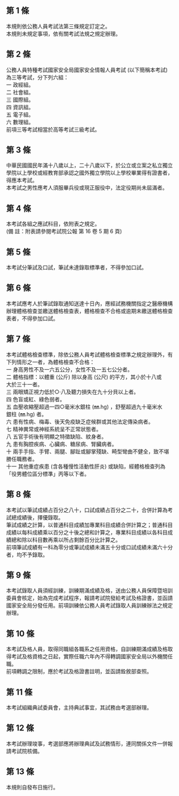 第 1 條
-------
本規則依公務人員考試法第三條規定訂定之。  
本規則未規定事項，依有關考試法規之規定辦理。

第 2 條
-------
公務人員特種考試國家安全局國家安全情報人員考試 (以下簡稱本考試)  
為三等考試，分下列六組：  
一  政經組。  
二  社會組。  
三  國際組。  
四  資訊組。  
五  電子組。  
六  數理組。  
前項三等考試相當於高等考試三級考試。

第 3 條
-------
中華民國國民年滿十八歲以上，二十八歲以下，於公立或立案之私立獨立  
學院以上學校或經教育部承認之國外獨立學院以上學校畢業得有證書者，  
得應本考試。                                                      
本考試之男性應考人須服畢兵役或現正服役中，法定役期尚未屆滿者。

第 4 條
-------
本考試各組之應試科目，依附表之規定。  
 (備      註：附表請參閱考試院公報 第 16 卷 5 期 6 頁)

第 5 條
-------
本考試分筆試及口試，筆試未達錄取標準者，不得參加口試。

第 6 條
-------
本考試應考人於筆試錄取通知送達十日內，應經試務機關指定之醫療機構  
辦理體格檢查並繳送體格檢查表，體格檢查不合格或逾期未繳送體格檢查  
表者，不得參加口試。

第 7 條
-------
本考試體格檢查標準，除依公務人員考試體格檢查標準之規定辦理外，有  
下列情形之一者，為體格檢查不合格：  
一  身高男性不及一六五公分，女性不及一五七公分者。  
二  體格指標：以體重 (公斤) 除以身高 (公尺) 的平方，其小於十八或  
    大於三十一者。  
三  兩眼矯正視力低於○‧八及聽力損失在九十分貝以上者。  
四  色盲或紅、綠色弱者。  
五  血壓收縮壓超過一四○毫米水銀柱 (㎜.hg)  ，舒壓超過九十毫米水  
    銀柱 (㎜.hg)  者。  
六  患有性病、梅毒、後天免疫缺乏症候群或其他法定傳染病者。  
七  精神異常或神經系統呈不正常狀態者。  
八  五官手術後有明顯之特徵缺陷、紋身者。  
九  患有胸腔疾病、心臟病、糖尿病、腎臟病者。  
十  兩手手指、手臂、兩腿、腳趾或腳掌殘缺、畸型彎曲不健全，致不堪  
    勝任職務者。  
十一  其他重症疾患 (含各種慢性活動性肝炎) 或缺陷，經體格檢查列為  
      「役男體位區分標準」丙等以下者。

第 8 條
-------
本考試以筆試成績占百分之八十，口試成績占百分之二十，合併計算為考  
試總成績後，擇優錄取。  
筆試成績之計算，以普通科目成績加專業科目成績合併計算之；普通科目  
成績以每科成績乘以百分之十後之總和計算之，專業科目成績以各科目成  
績總和除以科目數再乘以所占剩餘百分比計算之。  
前項筆試成績有一科為零分或筆試成績未滿五十分或口試成績未滿六十分  
者，均不予錄取。

第 9 條
-------
本考試錄取人員須經訓練，訓練期滿成績及格，送由公務人員保障暨培訓  
委員會核定，始為完成考試程序，報請考試院發給考試及格證書，並函請  
國家安全局分發任用。前項訓練依公務人員考試錄取人員訓練辦法之規定  
辦理。

第 10 條
--------
本考試及格人員，取得同職組各職系之任用資格，自訓練期滿成績及格取  
得考試及格資格之日起，實際任職六年內不得轉調國家安全局以外機關任  
職。  
前項轉調之限制，應於考試及格證書註明，並函請銓敘部查照。

第 11 條
--------
本考試組織典試委員會，主持典試事宜，其試務由考選部辦理。

第 12 條
--------
本考試辦理竣事，考選部應將辦理典試及試務情形，連同關係文件一併報  
請考試院核備。

第 13 條
--------
本規則自發布日施行。

